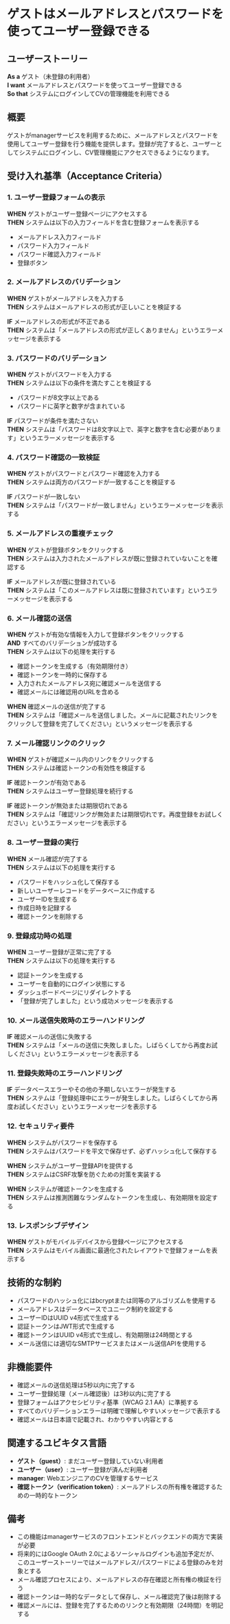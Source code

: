 # ゲストはメールアドレスとパスワードを使ってユーザー登録できる

## ユーザーストーリー

**As a** ゲスト（未登録の利用者）  
**I want** メールアドレスとパスワードを使ってユーザー登録できる  
**So that** システムにログインしてCVの管理機能を利用できる

## 概要

ゲストがmanagerサービスを利用するために、メールアドレスとパスワードを使用してユーザー登録を行う機能を提供します。登録が完了すると、ユーザーとしてシステムにログインし、CV管理機能にアクセスできるようになります。

## 受け入れ基準（Acceptance Criteria）

### 1. ユーザー登録フォームの表示

**WHEN** ゲストがユーザー登録ページにアクセスする  
**THEN** システムは以下の入力フィールドを含む登録フォームを表示する
- メールアドレス入力フィールド
- パスワード入力フィールド
- パスワード確認入力フィールド
- 登録ボタン

### 2. メールアドレスのバリデーション

**WHEN** ゲストがメールアドレスを入力する  
**THEN** システムはメールアドレスの形式が正しいことを検証する

**IF** メールアドレスの形式が不正である  
**THEN** システムは「メールアドレスの形式が正しくありません」というエラーメッセージを表示する

### 3. パスワードのバリデーション

**WHEN** ゲストがパスワードを入力する  
**THEN** システムは以下の条件を満たすことを検証する
- パスワードが8文字以上である
- パスワードに英字と数字が含まれている

**IF** パスワードが条件を満たさない  
**THEN** システムは「パスワードは8文字以上で、英字と数字を含む必要があります」というエラーメッセージを表示する

### 4. パスワード確認の一致検証

**WHEN** ゲストがパスワードとパスワード確認を入力する  
**THEN** システムは両方のパスワードが一致することを検証する

**IF** パスワードが一致しない  
**THEN** システムは「パスワードが一致しません」というエラーメッセージを表示する

### 5. メールアドレスの重複チェック

**WHEN** ゲストが登録ボタンをクリックする  
**THEN** システムは入力されたメールアドレスが既に登録されていないことを確認する

**IF** メールアドレスが既に登録されている  
**THEN** システムは「このメールアドレスは既に登録されています」というエラーメッセージを表示する

### 6. メール確認の送信

**WHEN** ゲストが有効な情報を入力して登録ボタンをクリックする  
**AND** すべてのバリデーションが成功する  
**THEN** システムは以下の処理を実行する
- 確認トークンを生成する（有効期限付き）
- 確認トークンを一時的に保存する
- 入力されたメールアドレス宛に確認メールを送信する
- 確認メールには確認用のURLを含める

**WHEN** 確認メールの送信が完了する  
**THEN** システムは「確認メールを送信しました。メールに記載されたリンクをクリックして登録を完了してください」というメッセージを表示する

### 7. メール確認リンクのクリック

**WHEN** ゲストが確認メール内のリンクをクリックする  
**THEN** システムは確認トークンの有効性を検証する

**IF** 確認トークンが有効である  
**THEN** システムはユーザー登録処理を続行する

**IF** 確認トークンが無効または期限切れである  
**THEN** システムは「確認リンクが無効または期限切れです。再度登録をお試しください」というエラーメッセージを表示する

### 8. ユーザー登録の実行

**WHEN** メール確認が完了する  
**THEN** システムは以下の処理を実行する
- パスワードをハッシュ化して保存する
- 新しいユーザーレコードをデータベースに作成する
- ユーザーIDを生成する
- 作成日時を記録する
- 確認トークンを削除する

### 9. 登録成功時の処理

**WHEN** ユーザー登録が正常に完了する  
**THEN** システムは以下の処理を実行する
- 認証トークンを生成する
- ユーザーを自動的にログイン状態にする
- ダッシュボードページにリダイレクトする
- 「登録が完了しました」という成功メッセージを表示する

### 10. メール送信失敗時のエラーハンドリング

**IF** 確認メールの送信に失敗する  
**THEN** システムは「メールの送信に失敗しました。しばらくしてから再度お試しください」というエラーメッセージを表示する

### 11. 登録失敗時のエラーハンドリング

**IF** データベースエラーやその他の予期しないエラーが発生する  
**THEN** システムは「登録処理中にエラーが発生しました。しばらくしてから再度お試しください」というエラーメッセージを表示する

### 12. セキュリティ要件

**WHEN** システムがパスワードを保存する  
**THEN** システムはパスワードを平文で保存せず、必ずハッシュ化して保存する

**WHEN** システムがユーザー登録APIを提供する  
**THEN** システムはCSRF攻撃を防ぐための対策を実装する

**WHEN** システムが確認トークンを生成する  
**THEN** システムは推測困難なランダムなトークンを生成し、有効期限を設定する

### 13. レスポンシブデザイン

**WHEN** ゲストがモバイルデバイスから登録ページにアクセスする  
**THEN** システムはモバイル画面に最適化されたレイアウトで登録フォームを表示する

## 技術的な制約

- パスワードのハッシュ化にはbcryptまたは同等のアルゴリズムを使用する
- メールアドレスはデータベースでユニーク制約を設定する
- ユーザーIDはUUID v4形式で生成する
- 認証トークンはJWT形式で生成する
- 確認トークンはUUID v4形式で生成し、有効期限は24時間とする
- メール送信には適切なSMTPサービスまたはメール送信APIを使用する

## 非機能要件

- 確認メールの送信処理は5秒以内に完了する
- ユーザー登録処理（メール確認後）は3秒以内に完了する
- 登録フォームはアクセシビリティ基準（WCAG 2.1 AA）に準拠する
- すべてのバリデーションエラーは明確で理解しやすいメッセージで表示する
- 確認メールは日本語で記載され、わかりやすい内容とする

## 関連するユビキタス言語

- **ゲスト（guest）**: まだユーザー登録していない利用者
- **ユーザー（user）**: ユーザー登録が済んだ利用者
- **manager**: WebエンジニアのCVを管理するサービス
- **確認トークン（verification token）**: メールアドレスの所有権を確認するための一時的なトークン

## 備考

- この機能はmanagerサービスのフロントエンドとバックエンドの両方で実装が必要
- 将来的にはGoogle OAuth 2.0によるソーシャルログインも追加予定だが、このユーザーストーリーではメールアドレス/パスワードによる登録のみを対象とする
- メール確認プロセスにより、メールアドレスの存在確認と所有権の検証を行う
- 確認トークンは一時的なデータとして保存し、メール確認完了後は削除する
- 確認メールには、登録を完了するためのリンクと有効期限（24時間）を明記する
